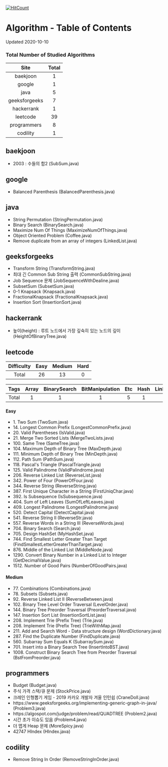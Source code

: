 [![HitCount](http://hits.dwyl.com/kenshin579/tutorials-interview-questions.svg)](http://hits.dwyl.com/kenshin579/tutorials-interview-questions)

# Algorithm - Table of Contents

Updated 2020-10-10

### Total Number of Studied Algorithms
| Site  | Total |
| :---------: | :-----------: |
| baekjoon | 1 |
| google | 1 |
| java | 5 |
| geeksforgeeks | 7 |
| hackerrank | 1 |
| leetcode | 39 |
| programmers | 8 |
| codility | 1 |

## baekjoon

* 2003 : 수들의 합2 (SubSum.java)

## google

* Balanced Parenthesis (BalancedParenthesis.java)

## java

* String Permutation (StringPermutation.java)
* Binary Search (BinarySearch.java)
* Maximize Num Of Things (MaximizeNumOfThings.java)
* Object Oriented Problem (Coffee.java)
* Remove duplicate from an array of integers (LinkedList.java)

## geeksforgeeks

* Transform String (TransformString.java)
* 최대 긴 Common Sub String 출력 (CommonSubString.java)
* Job Sequence 문제 (JobSequenceWithDealine.java)
* SubsetSum (SubsetSum.java)
* 0-1 Knapsack (Knapsack.java)
* FractionalKnapsack (FractionalKnapsack.java)
* Insertion Sort (InsertionSort.java)

## hackerrank

* 높이(height) : 루트 노드에서 가장 깊숙히 있는 노드의 깊이 (HeightOfBinaryTree.java)

## leetcode

| Difficulty | Easy | Medium | Hard | 
| :------: | :------: | :------: | :------: |
| Total  | 26 | 13 | 0 | 

| Tags | Array | BinarySearch | BitManipulation | Etc | Hash | LinkedList | Map | Set | String | Tree | Trie | 
| :------: | :------: | :------: | :------: | :------: | :------: | :------: | :------: | :------: | :------: | :------: | :------: |
| Total | 1 | 1 | 1 | 5 | 1 | 6 | 1 | 1 | 10 | 9 | 3 |


#### Easy
* 1\. Two Sum (TwoSum.java)
* 14\. Longest Common Prefix (LongestCommonPrefix.java)
* 20\. Valid Parentheses (IsValid.java)
* 21\. Merge Two Sorted Lists (MergeTwoLists.java)
* 100\. Same Tree (SameTree.java)
* 104\. Maximum Depth of Binary Tree (MaxDepth.java)
* 111\. Minimum Depth of Binary Tree (MinDepth.java)
* 112\. Path Sum (PathSum.java)
* 118\. Pascal's Triangle (PascalTriangle.java)
* 125\. Valid Palindrome (ValidPalindrome.java)
* 206\. Reverse Linked List (ReverseList.java)
* 342\. Power of Four (PowerOfFour.java)
* 344\. Reverse String (ReverseString.java)
* 387\. First Unique Character in a String (FirstUniqChar.java)
* 392\. Is Subsequence (IsSubsequence.java)
* 404\. Sum of Left Leaves (SumOfLeftLeaves.java)
* 409\. Longest Palindrome (LongestPalindrome.java)
* 520\. Detect Capital (DetectCapital.java)
* 541\. Reverse String II (ReverseStr.java)
* 557\. Reverse Words in a String III (ReverseWords.java)
* 704\. Binary Search (Search.java)
* 705\. Design HashSet (MyHashSet.java)
* 744\. Find Smallest Letter Greater Than Target (FindSmallestLetterGreaterThanTarget.java)
* 876\. Middle of the Linked List (MiddleNode.java)
* 1290\. Convert Binary Number in a Linked List to Integer (GetDecimalValue.java)
* 1512\. Number of Good Pairs (NumberOfGoodPairs.java)

#### Medium
* 77\. Combinations (Combinations.java)
* 78\. Subsets (Subsets.java)
* 92\. Reverse Linked List II (ReverseBetween.java)
* 102\. Binary Tree Level Order Traversal (LevelOrder.java)
* 144\. Binary Tree Preorder Traversal (PreorderTraversal.java)
* 147\. Insertion Sort List (InsertionSortList.java)
* 208\. Implement Trie (Prefix Tree) (Trie.java)
* 208\. Implement Trie (Prefix Tree) (TrieWithMap.java)
* 211\. Add and Search Word - Data structure design (WordDictionary.java)
* 287\. Find the Duplicate Number (FindDuplicate.java)
* 560\. Subarray Sum Equals K (SubarraySum.java)
* 701\. Insert into a Binary Search Tree (InsertIntoBST.java)
* 1008\. Construct Binary Search Tree from Preorder Traversal (BstFromPreorder.java)

## programmers

* Budget (Budget.java)
* 주식 가격 스택/큐 문제 (StockPrice.java)
* 크레인 인형뽑기 게임 - 2019 카카오 개발자 겨울 인턴쉽 (CraneDoll.java)
* https://www\.geeksforgeeks\.org/implementing-generic-graph-in-java/ (Problem3.java)
* https://algospot\.com/judge/problem/read/QUADTREE (Problem2.java)
* 시간 초가 이슈도 있음 (Problem4.java)
* 더 맵게 Heap 문제 (MoreSpicy.java)
* 42747 HIndex (HIndex.java)

## codility

* Remove String In Order (RemoveStringInOrder.java)

